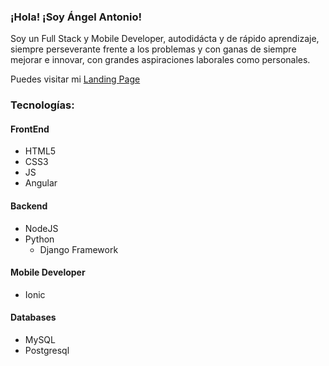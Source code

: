### ¡Hola! ¡Soy Ángel Antonio!

Soy un Full Stack y Mobile Developer, autodidácta y de rápido aprendizaje, siempre perseverante frente a los problemas y con ganas de siempre mejorar e innovar, con grandes aspiraciones laborales como personales.

Puedes visitar mi [Landing Page](https://drakeredfield.github.io)

### Tecnologías:
#### FrontEnd
* HTML5
* CSS3
* JS
* Angular

#### Backend
* NodeJS
* Python
  * Django Framework

#### Mobile Developer
* Ionic

#### Databases
* MySQL
* Postgresql
